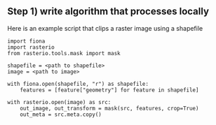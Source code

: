 ## Step 1) write algorithm that processes locally 
Here is an example script that clips a raster image using a shapefile
  ```
  import fiona
  import rasterio
  from rasterio.tools.mask import mask

  shapefile = <path to shapefile>
  image = <path to image>
  
  with fiona.open(shapefile, "r") as shapefile:
      features = [feature["geometry"] for feature in shapefile]

  with rasterio.open(image) as src:
      out_image, out_transform = mask(src, features, crop=True)
      out_meta = src.meta.copy()
  ```
